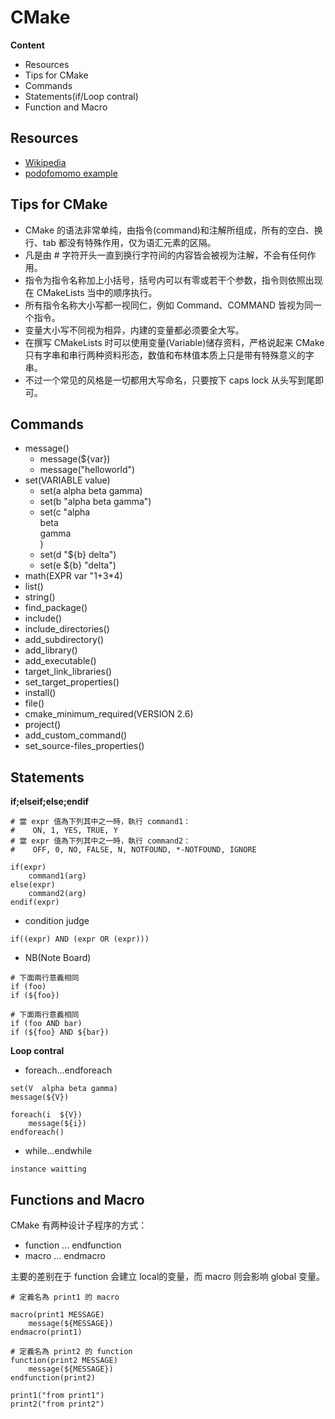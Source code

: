 CMake
=====

**Content**
- Resources
- Tips for CMake
- Commands
- Statements(if/Loop contral)
- Function and Macro

## Resources

- [Wikipedia](http://zh.wikibooks.org/zh-cn/CMake_%E5%85%A5%E9%96%80)
- [podofomomo example](https://github.com/Universefei/podofomemo/blob/master/podofo/CMakeLists.txt)

## Tips for CMake

- CMake 的语法非常单纯，由指令(command)和注解所组成，所有的空白、换行、tab 都没有特殊作用，仅为语汇元素的区隔。
- 凡是由 # 字符开头一直到换行字符间的内容皆会被视为注解，不会有任何作用。
- 指令为指令名称加上小括号，括号内可以有零或若干个参数，指令则依照出现在 CMakeLists 当中的顺序执行。
- 所有指令名称大小写都一视同仁，例如 Command、COMMAND 皆视为同一个指令。
- 变量大小写不同视为相异，内建的变量都必须要全大写。
- 在撰写 CMakeLists 时可以使用变量(Variable)储存资料，严格说起来 CMake 只有字串和串行两种资料形态，数值和布林值本质上只是带有特殊意义的字串。
- 不过一个常见的风格是一切都用大写命名，只要按下 caps lock 从头写到尾即可。

## Commands

- message()
	- message(${var})
	- message("helloworld")
- set(VARIABLE value)
	- set(a alpha beta gamma)
	- set(b "alpha beta gamma")
	- set(c "alpha\
		beta\
		gamma\
		)
	- set(d "${b} delta")
	- set(e ${b} "delta")
- math(EXPR var "1+3*4)
- list()
- string()
- find_package()
- include()
- include_directories()
- add_subdirectory()
- add_library()
- add_executable()
- target_link_libraries()
- set_target_properties()
- install()
- file()
- cmake_minimum_required(VERSION 2.6)
- project()
- add_custom_command()
- set_source-files_properties()

## Statements

**if;elseif;else;endif**

```
# 當 expr 值為下列其中之一時，執行 command1：
#    ON, 1, YES, TRUE, Y
# 當 expr 值為下列其中之一時，執行 command2：
#    OFF, 0, NO, FALSE, N, NOTFOUND, *-NOTFOUND, IGNORE 

if(expr)
	command1(arg)
else(expr)
	command2(arg)
endif(expr) 
```

* condition judge

```
if((expr) AND (expr OR (expr)))
```

* NB(Note Board)

```
# 下面兩行意義相同
if (foo)
if (${foo})

# 下面兩行意義相同
if (foo AND bar)
if (${foo} AND ${bar})
```

**Loop contral**
* foreach...endforeach

```
set(V  alpha beta gamma)
message(${V})

foreach(i  ${V})
	message(${i})
endforeach() 
```

* while...endwhile

```
instance waitting
```

## Functions and Macro
CMake 有两种设计子程序的方式：

* function ... endfunction
* macro ... endmacro

主要的差别在于 function 会建立 local的变量，而 macro 则会影响 global 变量。

```
# 定義名為 print1 的 macro 

macro(print1 MESSAGE)
	message(${MESSAGE})
endmacro(print1)

# 定義名為 print2 的 function
function(print2 MESSAGE)
	message(${MESSAGE})
endfunction(print2) 

print1("from print1")
print2("from print2")
```

